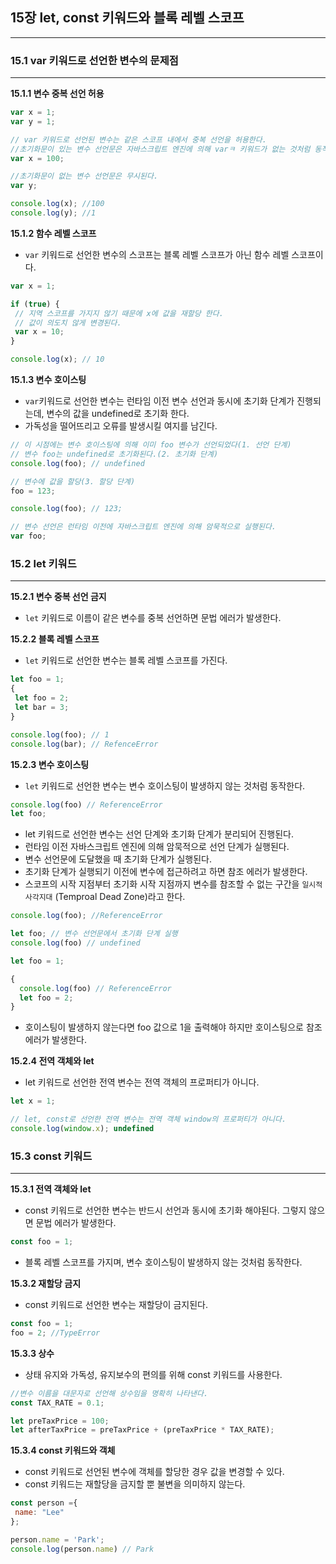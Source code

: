 ## 15장  let, const 키워드와 블록 레벨 스코프

---

### 15.1 var 키워드로 선언한 변수의 문제점

---

**15.1.1 변수 중복 선언 허용**

```jsx
var x = 1;
var y = 1;

// var 키워드로 선언된 변수는 같은 스코프 내에서 중복 선언을 허용한다.
//초기화문이 있는 변수 선언문은 자바스크립트 엔진에 의해 varㅋ 키워드가 없는 것처럼 동작한다.
var x = 100;

//초기화문이 없는 변수 선언문은 무시된다.
var y;

console.log(x); //100
console.log(y); //1
```

**15.1.2 함수 레벨 스코프**

- `var` 키워드로 선언한 변수의 스코프는  블록 레벨 스코프가 아닌 함수 레벨 스코프이다.

```jsx
var x = 1;

if (true) {
 // 지역 스코프를 가지지 않기 때문에 x에 값을 재할당 한다.
 // 값이 의도치 않게 변경된다.
 var x = 10;
}

console.log(x); // 10
```

**15.1.3 변수 호이스팅**

- `var`키워드로 선언한 변수는 런타임 이전 변수 선언과 동시에 초기화 단계가 진행되는데, 변수의 값을 undefined로 초기화 한다.
- 가독성을 떨어뜨리고 오류를 발생시킬 여지를 남긴다.

```jsx
// 이 시점에는 변수 호이스팅에 의해 이미 foo 변수가 선언되었다(1. 선언 단계)
// 변수 foo는 undefined로 초기화된다.(2. 초기화 단계)
console.log(foo); // undefined

// 변수에 값을 할당(3. 할당 단계)
foo = 123;

console.log(foo); // 123;

// 변수 선언은 런타임 이전에 자바스크립트 엔진에 의해 암묵적으로 실행된다.
var foo;
```

### 15.2 let 키워드

---

**15.2.1 변수 중복 선언 금지**

- `let` 키워드로 이름이 같은 변수를 중복 선언하면 문법 에러가 발생한다.

**15.2.2 블록 레벨 스코프**

- `let` 키워드로 선언한 변수는 블록 레벨 스코프를 가진다.

```jsx
let foo = 1;
{
 let foo = 2;
 let bar = 3;
}

console.log(foo); // 1
console.log(bar); // RefenceError
```

**15.2.3 변수 호이스팅**

- `let` 키워드로 선언한 변수는 변수 호이스팅이 발생하지 않는 것처럼 동작한다.

```jsx
console.log(foo) // ReferenceError
let foo;
```

- let 키워드로 선언한 변수는 선언 단계와 초기화 단계가 분리되어 진행된다.
- 런타임 이전 자바스크립트 엔진에 의해 암묵적으로 선언 단계가 실행된다.
- 변수 선언문에 도달했을 때 초기화 단계가 실행된다.
- 초기화 단계가 실행되기 이전에 변수에 접근하려고 하면 참조 에러가 발생한다.
- 스코프의 시작 지점부터 초기화 시작 지점까지 변수를 참조할 수 없는 구간을 `일시적 사각지대` (Temproal Dead Zone)라고 한다.

```jsx
console.log(foo); //ReferenceError

let foo; // 변수 선언문에서 초기화 단계 실행
console.log(foo) // undefined
```

```jsx
let foo = 1;

{
  console.log(foo) // ReferenceError
  let foo = 2;
}
```

- 호이스팅이 발생하지 않는다면 foo 값으로 1을 출력해야 하지만 호이스팅으로 참조에러가 발생한다.

**15.2.4 전역 객체와 let**

- let 키워드로 선언한 전역 변수는 전역 객체의 프로퍼티가 아니다.

```jsx
let x = 1;

// let, const로 선언한 전역 변수는 전역 객체 window의 프로퍼티가 아니다.
console.log(window.x); undefined
```

### 15.3 const 키워드

---

**15.3.1 전역 객체와 let**

- const 키워드로 선언한 변수는 반드시 선언과 동시에 초기화 해야된다. 그렇지 않으면 문법 에러가 발생한다.

```jsx
const foo = 1;
```

- 블록 레벨 스코프를 가지며, 변수 호이스팅이 발생하지 않는 것처럼 동작한다.

**15.3.2 재할당 금지**

- const 키워드로 선언한 변수는 재할당이 금지된다.

```jsx
const foo = 1;
foo = 2; //TypeError
```

**15.3.3 상수**

- 상태 유지와 가독성, 유지보수의 편의를 위해 const 키워드를 사용한다.

```jsx
//변수 이름을 대문자로 선언해 상수임을 명확히 나타낸다.
const TAX_RATE = 0.1;

let preTaxPrice = 100;
let afterTaxPrice = preTaxPrice + (preTaxPrice * TAX_RATE);

```

**15.3.4 const 키워드와 객체**

- const 키워드로 선언된 변수에 객체를 할당한 경우 값을 변경할 수 있다.
- const 키워드는 재할당을 금지할 뿐 불변을 의미하지 않는다.

```jsx
const person ={
 name: "Lee"
};

person.name = 'Park';
console.log(person.name) // Park
```
